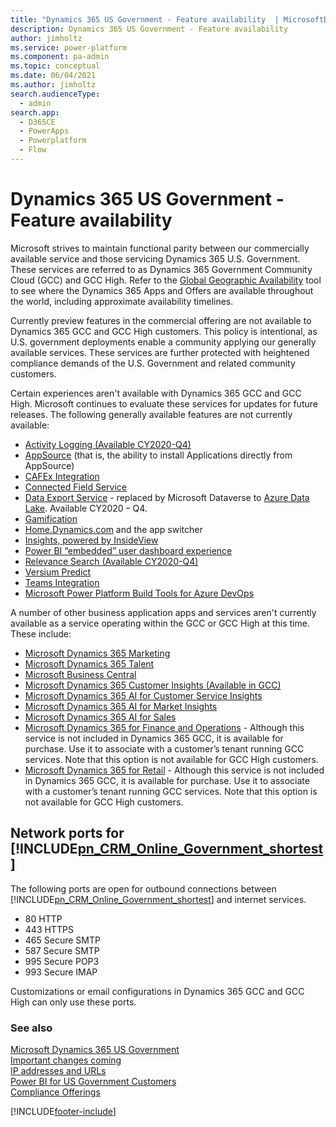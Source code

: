 ```yaml
---
title: "Dynamics 365 US Government - Feature availability  | MicrosoftDocs"
description: Dynamics 365 US Government - Feature availability
author: jimholtz
ms.service: power-platform
ms.component: pa-admin
ms.topic: conceptual
ms.date: 06/04/2021
ms.author: jimholtz
search.audienceType: 
  - admin
search.app:
  - D365CE
  - PowerApps
  - Powerplatform
  - Flow
---
```

# Dynamics 365 US Government - Feature availability 

Microsoft strives to maintain functional parity between our commercially available service and those servicing Dynamics 365 U.S. Government. These services are referred to as Dynamics 365 Government Community Cloud (GCC) and GCC High. Refer to the [Global Geographic Availability](https://dynamics.microsoft.com/geographic-availability/) tool to see where the Dynamics 365 Apps and Offers are available throughout the world, including approximate availability timelines. 

Currently preview features in the commercial offering are not available to Dynamics 365 GCC and GCC High customers. This policy is intentional, as U.S. government deployments enable a community applying our generally available services. These services are further protected with heightened compliance demands of the U.S. Government and related community customers.

Certain experiences aren't available with Dynamics 365 GCC and GCC High. Microsoft continues to evaluate these services for updates for future releases. The following generally available features are not currently available:

- [Activity Logging (Available CY2020-Q4)](enable-use-comprehensive-auditing.md)
- [AppSource](https://appsource.microsoft.com/?product=dynamics-365-business-central%3Bdynamics-365-for-customer-services%3Bdynamics-365-for-field-services%3Bdynamics-365-for-finance-and-operations%3Bdynamics-365-for-project-service-automation%3Bdynamics-365-for-sales) (that is, the ability to install Applications directly from AppSource)
- [CAFEx Integration](https://appsource.microsoft.com/product/dynamics-365/cafexliveassistfor365.27ac7522-68b2-44a2-9f36-da66a47e2b19)
- [Connected Field Service](/previous-versions/dynamicscrm-2016/developers-guide/mt744253(v=crm.8))
- [Data Export Service](https://appsource.microsoft.com/product/dynamics-365/mscrm.44f192ec-e387-436c-886c-879923d8a448) - replaced by Microsoft Dataverse to [Azure Data Lake](/powerapps/maker/common-data-service/export-to-data-lake). Available CY2020 – Q4.
- [Gamification](/dynamics365/customer-engagement/gamification/manage-gamification-in-dynamics-365-online)
- [Home.Dynamics.com](https://home.dynamics.com/) and the app switcher
- [Insights, powered by InsideView](https://appsource.microsoft.com/product/dynamics-365/insideviewinc.b5386882-4312-4d69-879a-23081897c012)
- [Power BI “embedded” user dashboard experience](/power-bi/service-connect-to-microsoft-dynamics-crm)
- [Relevance Search (Available CY2020-Q4)](/powerapps/user/relevance-search)
- [Versium Predict](/dynamics365/customer-engagement/versium-predict/versium-predict)
- [Teams Integration](/dynamics365/teams-integration/teams-integration)
- [Microsoft Power Platform Build Tools for Azure DevOps](../alm/devops-build-tools.md)

A number of other business application apps and services aren't currently available as a service operating within the GCC or GCC High at this time. These include:

- [Microsoft Dynamics 365 Marketing](/dynamics365/customer-engagement/marketing/overview)
- [Microsoft Dynamics 365 Talent](/dynamics365/unified-operations/talent/)
- [Microsoft Business Central](/dynamics365/business-central/index)
- [Microsoft Dynamics 365 Customer Insights (Available in GCC)](/dynamics365/ai/customer-insights/overview)
- [Microsoft Dynamics 365 AI for Customer Service Insights](/dynamics365/ai/customer-service-insights/overview)
- [Microsoft Dynamics 365 AI for Market Insights](/dynamics365/ai/market-insights/overview)
- [Microsoft Dynamics 365 AI for Sales](/dynamics365/ai/sales/overview)
- [Microsoft Dynamics 365 for Finance and Operations](/dynamics365/unified-operations/fin-and-ops/) - Although this service is not included in Dynamics 365 GCC, it is available for purchase. Use it to associate with a customer’s tenant running GCC services. Note that this option is not available for GCC High customers.
- [Microsoft Dynamics 365 for Retail](/dynamics365/unified-operations/retail/) - Although this service is not included in Dynamics 365 GCC, it is available for purchase. Use it to associate with a customer’s tenant running GCC services. Note that this option is not available for GCC High customers.

<a name="BKMK_NetworkPorts"></a>   

## Network ports for [!INCLUDE[pn_CRM_Online_Government_shortest](../includes/pn-crm-online-government-shortest.md)]  
 The following ports are open for outbound connections between [!INCLUDE[pn_CRM_Online_Government_shortest](../includes/pn-crm-online-government-shortest.md)] and internet services.  

- 80 HTTP  
- 443 HTTPS  
- 465 Secure SMTP  
- 587 Secure SMTP
- 995 Secure POP3 
- 993 Secure IMAP 

Customizations or email configurations in Dynamics 365 GCC and GCC High can only use these ports.

### See also  
 [Microsoft Dynamics 365 US Government](microsoft-dynamics-365-government.md)<br/>
 [Important changes coming](../important-changes-coming.md)<br/>
 [IP addresses and URLs](online-requirements.md#ip-addresses-and-urls)<br />
 [Power BI for US Government Customers](/power-bi/service-govus-overview)<br/>
 [Compliance Offerings](https://www.microsoft.com/trustcenter/compliance/complianceofferings?product=Dynamics365)


[!INCLUDE[footer-include](../includes/footer-banner.md)]